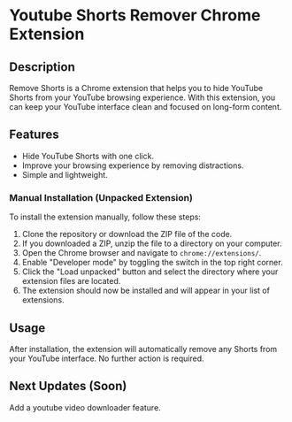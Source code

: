 # Youtube Shorts Remover Chrome Extension

## Description

Remove Shorts is a Chrome extension that helps you to hide YouTube Shorts from your YouTube browsing experience. With this extension, you can keep your YouTube interface clean and focused on long-form content.

## Features

- Hide YouTube Shorts with one click.
- Improve your browsing experience by removing distractions.
- Simple and lightweight.

### Manual Installation (Unpacked Extension)

To install the extension manually, follow these steps:

1. Clone the repository or download the ZIP file of the code.
2. If you downloaded a ZIP, unzip the file to a directory on your computer.
3. Open the Chrome browser and navigate to `chrome://extensions/`.
4. Enable "Developer mode" by toggling the switch in the top right corner.
5. Click the "Load unpacked" button and select the directory where your extension files are located.
6. The extension should now be installed and will appear in your list of extensions.

## Usage

After installation, the extension will automatically remove any Shorts from your YouTube interface. No further action is required.

## Next Updates (Soon)

Add a youtube video downloader feature.
